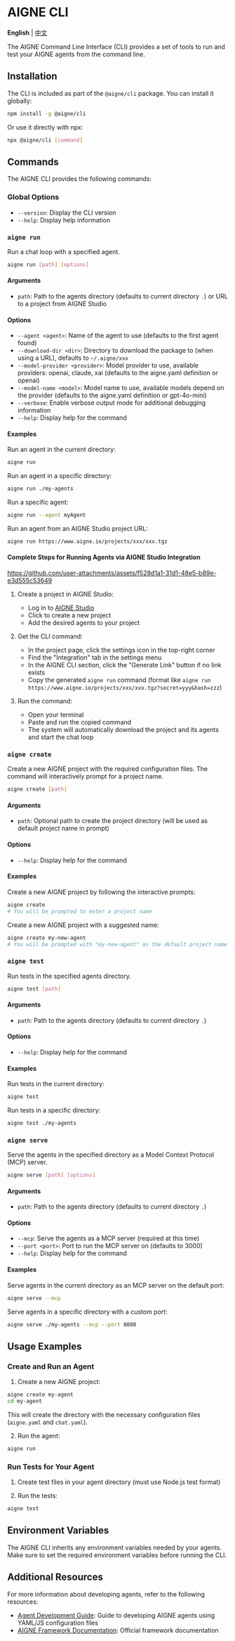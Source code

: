 # AIGNE CLI

**English** | [中文](cli.zh.md)

The AIGNE Command Line Interface (CLI) provides a set of tools to run and test your AIGNE agents from the command line.

## Installation

The CLI is included as part of the `@aigne/cli` package. You can install it globally:

```bash
npm install -g @aigne/cli
```

Or use it directly with npx:

```bash
npx @aigne/cli [command]
```

## Commands

The AIGNE CLI provides the following commands:

### Global Options

- `--version`: Display the CLI version
- `--help`: Display help information

### `aigne run`

Run a chat loop with a specified agent.

```bash
aigne run [path] [options]
```

#### Arguments

- `path`: Path to the agents directory (defaults to current directory `.`) or URL to a project from AIGNE Studio

#### Options

- `--agent <agent>`: Name of the agent to use (defaults to the first agent found)
- `--download-dir <dir>`: Directory to download the package to (when using a URL), defaults to `~/.aigne/xxx`
- `--model-provider <provider>`: Model provider to use, available providers: openai, claude, xai (defaults to the aigne.yaml definition or openai)
- `--model-name <model>`: Model name to use, available models depend on the provider (defaults to the aigne.yaml definition or gpt-4o-mini)
- `--verbose`: Enable verbose output mode for additional debugging information
- `--help`: Display help for the command

#### Examples

Run an agent in the current directory:

```bash
aigne run
```

Run an agent in a specific directory:

```bash
aigne run ./my-agents
```

Run a specific agent:

```bash
aigne run --agent myAgent
```

Run an agent from an AIGNE Studio project URL:

```bash
aigne run https://www.aigne.io/projects/xxx/xxx.tgz
```

#### Complete Steps for Running Agents via AIGNE Studio Integration

https://github.com/user-attachments/assets/f528d1a1-31d1-48e5-b89e-e3d555c53649

1. Create a project in AIGNE Studio:
   - Log in to [AIGNE Studio](https://www.aigne.io)
   - Click to create a new project
   - Add the desired agents to your project

2. Get the CLI command:
   - In the project page, click the settings icon in the top-right corner
   - Find the "Integration" tab in the settings menu
   - In the AIGNE CLI section, click the "Generate Link" button if no link exists
   - Copy the generated `aigne run` command (format like `aigne run https://www.aigne.io/projects/xxx/xxx.tgz?secret=yyy&hash=zzz`)

3. Run the command:
   - Open your terminal
   - Paste and run the copied command
   - The system will automatically download the project and its agents and start the chat loop

### `aigne create`

Create a new AIGNE project with the required configuration files. The command will interactively prompt for a project name.

```bash
aigne create [path]
```

#### Arguments

- `path`: Optional path to create the project directory (will be used as default project name in prompt)

#### Options

- `--help`: Display help for the command

#### Examples

Create a new AIGNE project by following the interactive prompts:

```bash
aigne create
# You will be prompted to enter a project name
```

Create a new AIGNE project with a suggested name:

```bash
aigne create my-new-agent
# You will be prompted with "my-new-agent" as the default project name
```

### `aigne test`

Run tests in the specified agents directory.

```bash
aigne test [path]
```

#### Arguments

- `path`: Path to the agents directory (defaults to current directory `.`)

#### Options

- `--help`: Display help for the command

#### Examples

Run tests in the current directory:

```bash
aigne test
```

Run tests in a specific directory:

```bash
aigne test ./my-agents
```

### `aigne serve`

Serve the agents in the specified directory as a Model Context Protocol (MCP) server.

```bash
aigne serve [path] [options]
```

#### Arguments

- `path`: Path to the agents directory (defaults to current directory `.`)

#### Options

- `--mcp`: Serve the agents as a MCP server (required at this time)
- `--port <port>`: Port to run the MCP server on (defaults to 3000)
- `--help`: Display help for the command

#### Examples

Serve agents in the current directory as an MCP server on the default port:

```bash
aigne serve --mcp
```

Serve agents in a specific directory with a custom port:

```bash
aigne serve ./my-agents --mcp --port 8080
```

## Usage Examples

### Create and Run an Agent

1. Create a new AIGNE project:

```bash
aigne create my-agent
cd my-agent
```

This will create the directory with the necessary configuration files (`aigne.yaml` and `chat.yaml`).

2. Run the agent:

```bash
aigne run
```

### Run Tests for Your Agent

1. Create test files in your agent directory (must use Node.js test format)

2. Run the tests:

```bash
aigne test
```

## Environment Variables

The AIGNE CLI inherits any environment variables needed by your agents. Make sure to set the required environment variables before running the CLI.

## Additional Resources

For more information about developing agents, refer to the following resources:

- [Agent Development Guide](./agent-development.md): Guide to developing AIGNE agents using YAML/JS configuration files
- [AIGNE Framework Documentation](./cookbook.md): Official framework documentation
